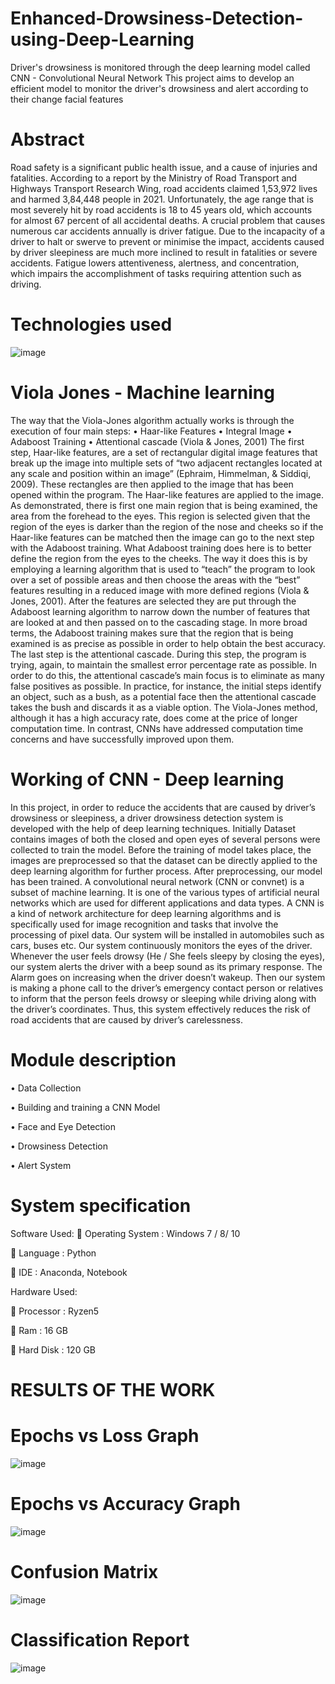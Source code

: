 # Enhanced-Drowsiness-Detection-using-Deep-Learning
Driver's drowsiness is monitored through the deep learning model called CNN - Convolutional Neural Network
This project aims to develop an efficient model to monitor the driver's drowsiness and alert according to their change facial features

# Abstract
  Road safety is a significant public health issue, and a cause of injuries and fatalities. According to a report by the 
Ministry of Road Transport and Highways Transport Research Wing, road accidents claimed 1,53,972 lives and harmed 3,84,448 people 
in 2021. Unfortunately, the age range that is most severely hit by road accidents is 18 to 45 years old, which accounts for almost
67 percent of all accidental deaths.
	A crucial problem that causes numerous car accidents annually is driver fatigue. Due to the incapacity of a driver to halt or swerve to
prevent or minimise the impact, accidents caused by driver sleepiness are much more inclined to result in fatalities or severe accidents. Fatigue 
lowers attentiveness, alertness, and concentration, which impairs the accomplishment of tasks requiring attention such as driving.

# Technologies used
![image](https://github.com/jerutae/Enhanced-Drowsiness-Detection-using-Deep-Learning/assets/91835091/17a83d38-393a-4067-bbe2-d1e85a59ac5f)

# Viola Jones - Machine learning
The way that the Viola-Jones algorithm actually works is through the execution of four main steps: 
•	Haar-like Features
•	Integral Image
•	Adaboost Training
•	Attentional cascade (Viola & Jones, 2001)
	The first step, Haar-like features, are a set of rectangular digital image features that break up the image into multiple sets of “two adjacent rectangles located at any scale and position within an image” (Ephraim, Himmelman, & Siddiqi, 2009). These rectangles are then applied to the image that has been opened within the program. 
	The Haar-like features are applied to the image. As demonstrated, there is first one main region that is being examined, the area from the forehead to the eyes. This region is selected given that the region of the eyes is darker than the region of the nose and cheeks so if the Haar-like features can be matched then the image can go to the next step with the Adaboost training. What Adaboost training does here is to better define the region from the eyes to the cheeks. The way it does this is by employing a learning algorithm that is used to “teach” the program to look over a set of possible areas and then choose the areas with the “best” features resulting in a reduced image with more defined regions (Viola & Jones, 2001). 
	After the features are selected they are put through the Adaboost learning algorithm to narrow down the number of features that are looked at and then passed on to the cascading stage. In more broad terms, the Adaboost training makes sure that the region that is being examined is as precise as possible in order to help obtain the best accuracy. The last step is the attentional cascade. During this step, the program is trying, again, to maintain the smallest error percentage rate as possible. In order to do this, the attentional cascade’s main focus is to eliminate as many false positives as possible. In practice, for instance, the initial steps identify an object, such as a bush, as a potential face then the attentional cascade takes the bush and discards it as a viable option. 
	The Viola-Jones method, although it has a high accuracy rate, does come at the price of longer computation time. In contrast, CNNs have addressed computation time concerns and have successfully improved upon them.
 
# Working of CNN - Deep learning
In this project, in order to reduce the accidents that are caused by driver’s drowsiness or sleepiness, a driver drowsiness detection system is developed with the help of deep learning techniques. Initially Dataset contains images of both the closed and open eyes of several persons were collected to train the model. Before the training of model takes place, the images are preprocessed so that the dataset can be directly applied to the deep learning algorithm for further process. After preprocessing, our model has been trained. A convolutional neural network (CNN or convnet) is a subset of machine learning. It is one of the various types of artificial neural networks which are used for different applications and data types. A CNN is a kind of network architecture for deep learning algorithms and is specifically used for image recognition and tasks that involve the processing of pixel data. Our system will be installed in automobiles such as cars, buses etc. Our system continuously monitors the eyes of the driver. Whenever the user feels drowsy (He / She feels sleepy by closing the eyes), our system alerts the driver with a beep sound as its primary response. The Alarm goes on increasing when the driver doesn’t wakeup. Then our system is making a phone call to the driver’s emergency contact person or relatives to inform that the person feels drowsy or sleeping while driving along with the driver’s coordinates. Thus, this system effectively reduces the risk of road accidents that are caused by driver’s carelessness.

# Module description
•	Data Collection

•	Building and training a CNN Model

•	Face and Eye Detection

•	Drowsiness Detection

•	Alert System

# System specification
Software Used: 
	Operating System	:	Windows 7 / 8/ 10

	Language		:	Python

	IDE			:	Anaconda, Notebook

Hardware Used: 

	Processor		:	Ryzen5

	Ram			:	16 GB

	Hard Disk		:	120 GB


# RESULTS OF THE WORK

# Epochs vs Loss Graph

![image](https://github.com/jerutae/Enhanced-Drowsiness-Detection-using-Deep-Learning/assets/91835091/94b1572f-a82b-46ca-9405-c4db0ef6e720)

# Epochs vs Accuracy Graph

![image](https://github.com/jerutae/Enhanced-Drowsiness-Detection-using-Deep-Learning/assets/91835091/ae7bd151-64d0-4c21-987c-e19b05016cb1)


# Confusion Matrix

![image](https://github.com/jerutae/Enhanced-Drowsiness-Detection-using-Deep-Learning/assets/91835091/47f33610-037b-4634-98be-7144d1dd07f7)


# Classification Report

![image](https://github.com/jerutae/Enhanced-Drowsiness-Detection-using-Deep-Learning/assets/91835091/3d3a2d7c-8f4a-41fa-91d6-bf330f64dfd7)


